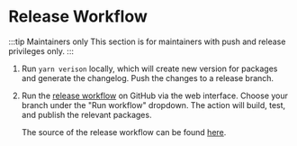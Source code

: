 # Release Workflow

:::tip Maintainers only
This section is for maintainers with push and release privileges only.
:::

1. Run `yarn verison` locally, which will create new version for packages and generate the changelog. Push the changes to a release branch.

2. Run the [release workflow](https://github.com/rolldown-rs/rolldown/actions/workflows/release.yml) on GitHub via the web interface. Choose your branch under the "Run workflow" dropdown. The action will build, test, and publish the relevant packages.

   The source of the release workflow can be found [here](https://github.com/rolldown-rs/rolldown/blob/main/.github/workflows/release.yml).
